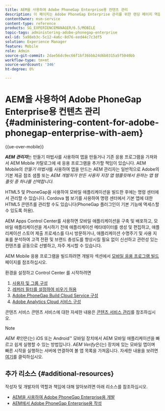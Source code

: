 ```yaml
---
title: AEM을 사용하여 Adobe PhoneGap Enterprise용 컨텐츠 관리
description: 이 페이지는 Adobe PhoneGap Enterprise 관리를 위한 랜딩 페이지 역할을 합니다.
contentOwner: msm-service
content-type: reference
products: SG_EXPERIENCEMANAGER/6.5/MOBILE
topic-tags: administering-adobe-phonegap-enterprise
exl-id: 5a98eb3c-5c12-4a6c-8d76-eed44c7c3df5
solution: Experience Manager
feature: Mobile
role: Admin
source-git-commit: 2dae56dc9ec66f1bf36bbb24d6b0315a5f5040bb
workflow-type: tm+mt
source-wordcount: '346'
ht-degree: 0%

---
```


# AEM을 사용하여 Adobe PhoneGap Enterprise용 컨텐츠 관리 {#administering-content-for-adobe-phonegap-enterprise-with-aem}

{{ue-over-mobile}}

***AEM 관리자***&#x200B;는 만들기 마법사를 사용하여 앱을 만들거나 기존 응용 프로그램을 가져와서 AEM Mobile 카탈로그에 새 응용 프로그램을 추가할 책임이 있습니다. AEM Mobile의 *만들기 마법사*&#x200B;를 사용하여 앱을 만드는 AEM 관리자는 일반적으로 Adobe의 기본 제공 참조 샘플 또는 *AEM 개발자가 만든 사용자 지정 앱 템플릿에서 원하는 앱 템플릿 중 하나를 선택합니다.*

HTML5 및 PhoneGap을 사용하여 모바일 애플리케이션을 빌드한 후에는 명령 센터에서 관리할 수 있습니다. Cordova 웹 보기를 사용하여 명령 센터에서 기본 앱에 대한 HTML5 콘텐츠를 관리할 수도 있습니다(PhoneGap 플러그인이 기본 기능에 액세스할 수 있도록 허용).

AEM Apps Control Center를 사용하면 모바일 애플리케이션을 구축 및 배포하고, 모바일 애플리케이션을 게시하기 전에 애플리케이션 메타데이터를 생성 및 편집하고, 애플리케이션 스토어 제출 프로세스를 다시 방문하거나, 애플리케이션 수명주기 및 사용 지표를 분석하여 고객 전환 및 브랜드 충성도를 향상시킬 필요 없이 신선하고 관련성 있는 컨텐츠를 공동으로 선별하고, 자주 게시할 수 있습니다.

AEM Mobile 응용 프로그램을 빌드하려면 개발자 섹션에서 [모바일 응용 프로그램 빌드](/help/mobile/building-app-mobile-phonegap.md) 페이지를 참조하십시오.

환경을 설정하고 Control Center 를 시작하려면

1. [사용자 및 그룹 구성](/help/mobile/configure-users-groups.md)
1. [레퍼러 필터를 설정하여 비우기 허용](/help/mobile/setting-referrer-filter-empty.md)
1. [Adobe PhoneGap Build Cloud Service 구성](/help/mobile/configure-phonegap-build-cloud.md)
1. [Adobe Analytics Cloud 서비스 구성](/help/mobile/configure-adobe-mobile-cloud-service.md)

콘텐츠 서비스 콘텐츠 서비스에 대한 자세한 내용은 [콘텐츠 서비스 관리](/help/mobile/developing-content-services.md)를 참조하십시오.

>[!NOTE]
>
>*AEM 확인*&#x200B;은(는) iOS 또는 Android™ 모바일 장치에서 AEM 모바일 애플리케이션을 빠르고 쉽게 실행할 수 있는 방법입니다. *AEM Verify*&#x200B;은(는) 장치에 있는 모바일 앱이며 빠른 시작을 실행하는 서버에 연결하여 볼 앱 목록을 가져옵니다. 자세한 내용을 보려면 [여기](/help/mobile/phonegap-mobile-quickstart.md)를 클릭하십시오.

## 추가 리소스 {#additional-resources}

작성자 및 개발자의 역할과 책임에 대해 알아보려면 아래 리소스를 참조하십시오.

* [AEM을 사용하여 Adobe PhoneGap Enterprise용 개발](/help/mobile/developing-in-phonegap.md)
* [AEM에서 Adobe PhoneGap Enterprise용 작성](/help/mobile/phonegap.md)
